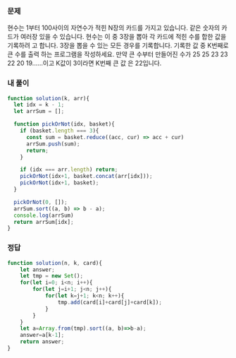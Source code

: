 ### 문제
현수는 1부터 100사이의 자연수가 적힌 N장의 카드를 가지고 있습니다. 같은 숫자의 카드가 여러장 있을 수 있습니다. 현수는 이 중 3장을 뽑아 각 카드에 적힌 수를 합한 값을 기록하려 고 합니다. 3장을 뽑을 수 있는 모든 경우를 기록합니다. 기록한 값 중 K번째로 큰 수를 출력 하는 프로그램을 작성하세요.
만약 큰 수부터 만들어진 수가 25 25 23 23 22 20 19......이고 K값이 3이라면 K번째 큰 값 은 22입니다.


### 내 풀이
```js
function solution(k, arr){
  let idx = k - 1;
  let arrSum = [];

  function pickOrNot(idx, basket){
    if (basket.length === 3){
      const sum = basket.reduce((acc, cur) => acc + cur)
      arrSum.push(sum);
      return;
    }

    if (idx === arr.length) return;
    pickOrNot(idx+1, basket.concat(arr[idx]));
    pickOrNot(idx+1, basket);
  }

  pickOrNot(0, []);
  arrSum.sort((a, b) => b - a);
  console.log(arrSum)
  return arrSum[idx];
}
```

### 정답
```js
function solution(n, k, card){
    let answer;
    let tmp = new Set();
    for(let i=0; i<n; i++){
        for(let j=i+1; j<n; j++){
            for(let k=j+1; k<n; k++){
                tmp.add(card[i]+card[j]+card[k]);
            }
        }
    }
    let a=Array.from(tmp).sort((a, b)=>b-a);
    answer=a[k-1];
    return answer;
}
```
